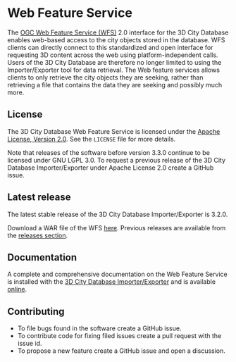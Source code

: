 Web Feature Service
===================
The [OGC Web Feature Service (WFS)](http://www.opengeospatial.org/standards/wfs) 2.0 interface for the 3D City Database enables web-based access to the city objects stored in the database. WFS clients can directly connect to this standardized and open interface for requesting 3D content across the web using platform-independent calls. Users of the 3D City Database are therefore no longer limited to using the Importer/Exporter tool for data retrieval. The Web feature services allows clients to only retrieve the city objects they are seeking, rather than retrieving a file that contains the data they are seeking and possibly much more. 

License
-------
The 3D City Database Web Feature Service is licensed under the [Apache License, Version 2.0](http://www.apache.org/licenses/LICENSE-2.0). See the `LICENSE` file for more details.

Note that releases of the software before version 3.3.0 continue to be licensed under GNU LGPL 3.0. To request a previous release of the 3D City Database Importer/Exporter under Apache License 2.0 create a GitHub issue.

Latest release
--------------
The latest stable release of the 3D City Database Importer/Exporter is 3.2.0.

Download a WAR file of the WFS [here](https://github.com/3dcitydb/web-feature-service/releases/download/v3.2.0/citydb-wfs-3.2.war). Previous releases are available from the [releases section](https://github.com/3dcitydb/web-feature-service/releases).

Documentation
-------------
A complete and comprehensive documentation on the Web Feature Service is installed with the [3D City Database Importer/Exporter](https://github.com/3dcitydb/importer-exporter) and is available [online](http://www.3dcitydb.org/3dcitydb/documentation/).

Contributing
------------
* To file bugs found in the software create a GitHub issue.
* To contribute code for fixing filed issues create a pull request with the issue id.
* To propose a new feature create a GitHub issue and open a discussion.
